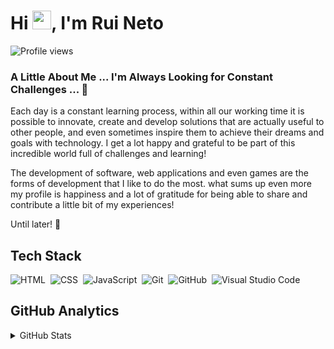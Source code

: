 <h1 align="left">Hi <img src="https://raw.githubusercontent.com/kaueMarques/kaueMarques/master/hi.gif" width="30px">, I'm Rui Neto</h1>
<p align="left"> 
  <img src="https://komarev.com/ghpvc/?username=ruineto-dev&color=yellow" alt="Profile views"> 
</p>

### A Little About Me ... I'm Always Looking for Constant Challenges ... 🔭

Each day is a constant learning process, within all our working time it is possible to innovate, create and develop solutions that
are actually useful to other people, and even sometimes inspire them to achieve their dreams and goals with technology. I get a lot
happy and grateful to be part of this incredible world full of challenges and learning!

The development of software, web applications and even games are the forms of development that I like to do the most. what sums up
even more my profile is happiness and a lot of gratitude for being able to share and contribute a little bit of my experiences!

Until later! 👋

## Tech Stack

![HTML](https://img.shields.io/badge/-HTML-05122A?style=flat&logo=HTML5)&nbsp;
![CSS](https://img.shields.io/badge/-CSS-05122A?style=flat&logo=CSS3&logoColor=1572B6)&nbsp;
![JavaScript](https://img.shields.io/badge/-JavaScript-05122A?style=flat&logo=javascript)&nbsp;
![Git](https://img.shields.io/badge/-Git-05122A?style=flat&logo=git)&nbsp;
![GitHub](https://img.shields.io/badge/-GitHub-05122A?style=flat&logo=github)&nbsp;
![Visual Studio Code](https://img.shields.io/badge/-Visual%20Studio%20Code-05122A?style=flat&logo=visual-studio-code&logoColor=007ACC)&nbsp;

## GitHub Analytics

<details>
  <summary>GitHub Stats</summary>
  <img width="530em" src="https://github-readme-stats.vercel.app/api?username=ruineto-dev&show_icons=true&theme=vision-friendly-dark" alt="ruineto-dev stats">
<details>

<details>
  <summary>Most Used Languages</summary>
  <img width="530em" src="https://github-readme-stats.vercel.app/api/top-langs/?username=ruineto-dev&layout=compact&theme=vision-friendly-dark" alt="ruineto-dev most languages">
</details>

## Social Links

[![Linkedin Badge](https://img.shields.io/badge/-LinkedIn-blue?style=flat&logo=Linkedin&logoColor=white&link=https://www.linkedin.com/in/rebeccamanzi/)](https://www.linkedin.com/in/rui-neto/)
[![Gmail Badge](https://img.shields.io/badge/-Gmail-c14438?style=flat&logo=Gmail&logoColor=white&link=mailto:rebeccamanzi@gmail.com)](mailto:ruineto11@gmail.com)
[![Instagram Badge](https://img.shields.io/badge/-Instagram-C13584?style=flat&labelColor=C13584&logo=instagram&logoColor=white&link=https://www.instagram.com/codepwr/)](https://www.instagram.com/ruineto11/)
